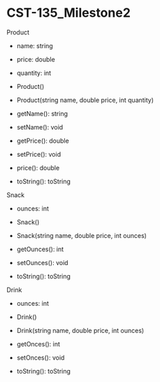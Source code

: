 # CST-135_Milestone2

Product
+ name: string
+ price: double
+ quantity: int

+ Product()
+ Product(string name, double price, int quantity)
+ getName(): string
+ setName(): void
+ getPrice(): double
+ setPrice(): void
+ price(): double
+ toString(): toString






Snack
+ ounces: int

+ Snack()
+ Snack(string name, double price, int ounces)
+ getOunces(): int
+ setOunces(): void
+ toString(): toString

Drink
+ ounces: int

+ Drink()
+ Drink(string name, double price, int ounces)
+ getOnces(): int
+ setOnces(): void
+ toString(): toString



